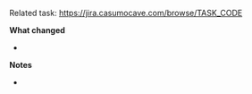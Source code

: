 <!--i.e. Related task: https://jira.casumocave.com/browse/PRCA-107-->
Related task: https://jira.casumocave.com/browse/TASK_CODE

<!--A short description about the initial problem and how this solution will solve it. -->

**What changed**
<!-- Significant changes made by this PR. Useful to let reviewers know what to look out for -->
- 

**Notes**
<!-- Other remarks you would like to make -->
- 

<!--
REMINDERS!! 🦉 If this is your first PR please READ! 🦉

- 🏷 Add labels (most of the time you just need to pick one of each: `Priority`, `Type`, and `Status`)
- ☝️ Assign the PR to yourself
- 🏓 Tag anyone who you would like to participate in this PR
-->

<!-- Pull Request Guidelines: https://confluence.casumocave.com/display/XFE/Casumo+Frontend+Culture#CasumoFrontendCulture-PullRequests -->
